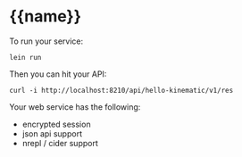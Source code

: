 # {{name}}

To run your service:

    lein run

Then you can hit your API:


    curl -i http://localhost:8210/api/hello-kinematic/v1/res



Your web service has the following:

* encrypted session
* json api support
* nrepl / cider support


